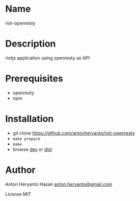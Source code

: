 Name
====

riot-openresty

Description
===========

riotjs application using openresty as API

Prerequisites
=============

* openresty
* npm

Installation
============

* git clone https://github.com/antonheryanto/riot-openresty
* `make prepare`
* `make`
* browse [dev](http://localhost:8000) or [dist](http://localhost:8000/dist)

Author
======

Anton Heryanto Hasan <anton.heryanto@gmail.com>

License MIT
